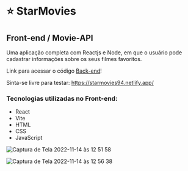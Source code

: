 # :star: StarMovies

## Front-end / Movie-API

Uma aplicação completa com Reactjs e Node, em que o usuário pode cadastrar informações sobre os seus filmes favoritos.

Link para acessar o código [Back-end](https://github.com/rauleffting/api_movies)!

Sinta-se livre para testar: https://starmovies94.netlify.app/

### Tecnologias utilizadas no Front-end:
- React
- Vite
- HTML
- CSS
- JavaScript

![Captura de Tela 2022-11-14 às 12 51 58](https://user-images.githubusercontent.com/29555732/201704851-80240c63-acbc-4e17-87e9-52707dee7913.png)

![Captura de Tela 2022-11-14 às 12 56 38](https://user-images.githubusercontent.com/29555732/201706031-59c51677-f955-4c20-b772-f907fb21e2d6.png)
